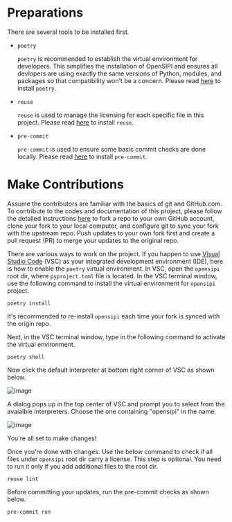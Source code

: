 <!--
SPDX-FileCopyrightText: © 2024 Rivos Inc.

SPDX-License-Identifier: Apache-2.0
-->

# Preparations
There are several tools to be installed first.
 - ```poetry```

   ```poetry``` is recommended to establish the virtual environment for developers. This simplifies the installation of OpenSIPI and ensures all devlopers are using exactly the same versions of Python, modules, and packages so that compatibility won't be a concern. Please read [here](https://python-poetry.org/docs/) to install ```poetry```.

 - ```reuse```

   ```reuse``` is used to manage the licensing for each specific file in this project. Please read [here](https://reuse.software/faq/#install-tool) to install ```reuse```.

 - ```pre-commit```

   ```pre-commit``` is used to ensure some basic commit checks are done locally. Please read [here](https://github.com/riscv/docs-spec-template?tab=readme-ov-file#enabling-pre-commit-checks-locally) to install ```pre-commit```.

# Make Contributions
Assume the contributors are familiar with the basics of git and GitHub.com. To contribute to the codes and documentation of this project, please follow the detailed instructions [here](https://docs.github.com/en/pull-requests/collaborating-with-pull-requests/working-with-forks/fork-a-repo) to fork a repo to your own GitHub account, clone your fork to your local computer, and configure git to sync your fork with the upstream repo. Push updates to your own fork first and create a pull request (PR) to merge your updates to the original repo.

There are various ways to work on the project. If you happen to use [Visual Studio Code](https://code.visualstudio.com/) (VSC) as your integrated development environment (IDE), here is how to enable the ```poetry``` virtual environment. In VSC, open the ```opensipi``` root dir, where ```pyproject.toml``` file is located. In the VSC terminal window, use the following command to install the virtual environment for ```opensipi``` project.

```
poetry install
```

It's recommended to re-install ```opensipi``` each time your fork is synced with the origin repo.

Next, in the VSC terminal window, type in the following command to activate the virtual environment.

```
poetry shell
```

Now click the default interpreter at bottom right corner of VSC as shown below.

![image](/docs/Figures/VSC_BR.png)

A dialog pops up in the top center of VSC and prompt you to select from the avaialble interpreters. Choose the one containing "opensipi" in the name.

![image](/docs/Figures/VSC_top.png)

You're all set to make changes!

Once you're done with changes. Use the below command to check if all files under ```opensipi``` root dir carry a license. This step is optional. You need to run it only if you add additional files to the root dir.

```
reuse lint
```

Before committing your updates, run the pre-commit checks as shown below.

```
pre-commit run
```
